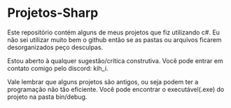 # Projetos-Sharp
Este repositório contém alguns de meus projetos que fiz utilizando c#.
Eu não sei utilizar muito bem o github então se as pastas ou arquivos ficarem desorganizados peço desculpas.

Estou aberto à qualquer sugestão/crítica construtiva.
Você pode entrar em contato comigo pelo discord: kih_i.

Vale lembrar que alguns projetos são antigos, ou seja podem ter a programação não tão eficiente.
Você pode encontrar o executável(.exe) do projeto na pasta bin/debug.
